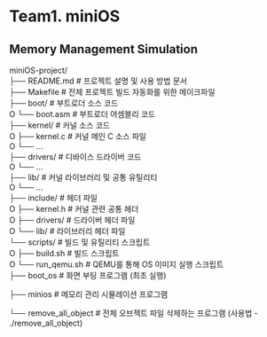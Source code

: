 # Team1. miniOS

## Memory Management Simulation

miniOS-project/  
├── README.md # 프로젝트 설명 및 사용 방법 문서  
├── Makefile # 전체 프로젝트 빌드 자동화를 위한 메이크파일  
├── boot/ # 부트로더 소스 코드  
O └── boot.asm # 부트로더 어셈블리 코드  
├── kernel/ # 커널 소스 코드  
O ├── kernel.c # 커널 메인 C 소스 파일  
O └── ...  
├── drivers/ # 디바이스 드라이버 코드  
O └── ...  
├── lib/ # 커널 라이브러리 및 공통 유틸리티  
O └── ...  
├── include/ # 헤더 파일  
O ├── kernel.h # 커널 관련 공통 헤더  
O ├── drivers/ # 드라이버 헤더 파일  
O └── lib/ # 라이브러리 헤더 파일  
└── scripts/ # 빌드 및 유틸리티 스크립트  
O ├── build.sh # 빌드 스크립트  
O └── run_qemu.sh # QEMU를 통해 OS 이미지 실행 스크립트  
├── boot_os # 화면 부팅 프로그램 (최초 실행)

├── minios # 메모리 관리 시뮬레이션 프로그램

└── remove_all_object # 전체 오브젝트 파일 삭제하는 프로그램 (사용법 - ./remove_all_object)
